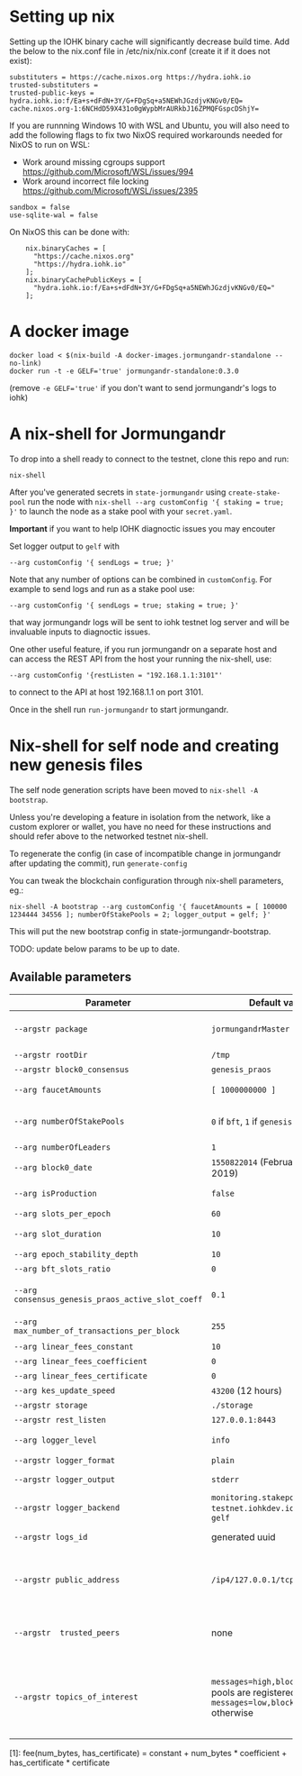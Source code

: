 # Setting up nix

Setting up the IOHK binary cache will significantly decrease build time.
Add the below to the nix.conf file in /etc/nix/nix.conf   (create it if it does not exist):

```
substituters = https://cache.nixos.org https://hydra.iohk.io
trusted-substituters =
trusted-public-keys = hydra.iohk.io:f/Ea+s+dFdN+3Y/G+FDgSq+a5NEWhJGzdjvKNGv0/EQ= cache.nixos.org-1:6NCHdD59X431o0gWypbMrAURkbJ16ZPMQFGspcDShjY=
```

If you are runnning Windows 10 with WSL and Ubuntu, you will also need to add the following flags to fix two NixOS required workarounds needed for NixOS to run on WSL:
- Work around missing cgroups support https://github.com/Microsoft/WSL/issues/994
- Work around incorrect file locking https://github.com/Microsoft/WSL/issues/2395

```
sandbox = false
use-sqlite-wal = false
```

On NixOS this can be done with:

```
    nix.binaryCaches = [
      "https://cache.nixos.org"
      "https://hydra.iohk.io"
    ];
    nix.binaryCachePublicKeys = [
      "hydra.iohk.io:f/Ea+s+dFdN+3Y/G+FDgSq+a5NEWhJGzdjvKNGv0/EQ="
    ];
```

# A docker image

```
docker load < $(nix-build -A docker-images.jormungandr-standalone --no-link)
docker run -t -e GELF='true' jormungandr-standalone:0.3.0
```
(remove `-e GELF='true'` if you don't want to send jormungandr's logs to iohk)

# A nix-shell for Jormungandr

To drop into a shell ready to connect to the testnet, clone this repo and run:
```
nix-shell
```

After you've generated secrets in `state-jormungandr` using
`create-stake-pool` run the node with `nix-shell --arg customConfig '{ staking = true; }'` to launch the node as a stake pool with your `secret.yaml`.

__Important__ if you want to help IOHK diagnoctic issues you may encouter

Set logger output to `gelf` with
```
--arg customConfig '{ sendLogs = true; }'
```

Note that any number of options can be combined in `customConfig`. For example to send logs and run as a stake pool use:
```
--arg customConfig '{ sendLogs = true; staking = true; }'
```

that way jormungandr logs will be sent to iohk testnet log server and will be invaluable inputs to diagnoctic issues.

One other useful feature, if you run jormungandr on a separate
host and can access the REST API from the host your running the
nix-shell, use:

```
--arg customConfig '{restListen = "192.168.1.1:3101"'
```

to connect to the API at host 192.168.1.1 on port 3101.


Once in the shell run `run-jormungandr` to start jormungandr.


# Nix-shell for self node and creating new genesis files

The self node generation scripts have been moved to `nix-shell -A bootstrap`.

Unless you're developing a feature in isolation from the network, like a custom explorer or wallet, you have no need for these instructions and should refer above to the networked testnet nix-shell.

To regenerate the config (in case of incompatible change in jormungandr after updating the commit), run `generate-config`

You can tweak the blockchain configuration through nix-shell parameters, eg.:
```
nix-shell -A bootstrap --arg customConfig '{ faucetAmounts = [ 100000 1234444 34556 ]; numberOfStakePools = 2; logger_output = gelf; }'
```

This will put the new bootstrap config in state-jormungandr-bootstrap.


TODO: update below params to be up to date.

## Available parameters

| Parameter  | Default value | Description
| ------------- | ------------- | ------------- |
| `--argstr package` | `jormungandrMaster` | Jormungandr package to use. Use `jormungandr` for last stable release. `jormungandrMaster` for last master branch build. |
| `--argstr rootDir` | `/tmp` | Parent directory of the working directory (generated). |
| `--argstr block0_consensus` | `genesis_praos`  | Consensus algorithm initialy used. `bft` or `genesis_praos` |
| `--arg faucetAmounts`  | `[ 1000000000 ]` | List of amounts (space separated) in Lovelace that will be attributed to faucet addresses in block 0. |
| `--arg numberOfStakePools` | `0` if `bft`, `1` if `genesis` | Number of stake pools initialy registered. Each faucet will own on of the stake pool (hence `numberOfStakePools` must be ≤ `faucetAmounts` length). |
| `--arg numberOfLeaders` | `1` | Number of BFT leaders (keys will be generated). |
| `--arg block0_date` | `1550822014` (February 22, 2019) | the official start time of the blockchain, in seconds since UNIX EPOCH |
| `--arg isProduction` | `false` | if `true` (meant for production) use `production` for discrimination otherwise use `test`. |
| `--arg slots_per_epoch` | `60` | Number of slots in each epoch |
| `--arg slot_duration` | `10` | The slot duration, in seconds, is the time between the creation of 2 blocks |
| `--arg epoch_stability_depth` | `10` | The number of blocks (*10) per epoch |
| `--arg bft_slots_ratio` | `0` | Genesis praos parameter D |
| `--arg consensus_genesis_praos_active_slot_coeff` | `0.1` | Genesis praos active slot coefficient. Determines minimum stake required to try becoming slot leader, must be in range (0,1] |
| `--arg max_number_of_transactions_per_block` | `255` | This is the max number of messages allowed in a given Block |
| `--arg linear_fees_constant` | `10` | parameter in fee calculation [1] |
| `--arg linear_fees_coefficient` | `0` | parameter in fee calculation [1] |
| `--arg linear_fees_certificate` | `0` | parameter in fee calculation [1] |
| `--arg kes_update_speed` | `43200` (12 hours) | The speed to update the KES Key in seconds |
| `--argstr storage` | `./storage` | path to the storage. |
| `--argstr rest_listen` | `127.0.0.1:8443` | listen address of the rest endpoint |
| `--arg logger_level` | `info` | logger level:  "off", "critical", "error", "warn", "info", "debug", "trace".
| `--argstr logger_format` | `plain` | log output format - `plain` or `json`. |
| `--argstr logger_output` | `stderr` | log output - `stderr`, `gelf` (graylog), `syslog` (unix only) or `journald` |
| `--argstr logger_backend` | `monitoring.stakepool.cardano-testnet.iohkdev.io:12201` if `gelf` | Graylog server to ouput the log to, default to iohk cardano-testnet graylog server (for debug purposes). |
| `--argstr logs_id` | generated uuid | Uniquely identify the logs of this node on the Graylog server. Please comunicate this id when filling issues. |
| `--argstr public_address` | `/ip4/127.0.0.1/tcp/8299` |  the address to listen from and accept connection from. This is the public address that will be distributed to other peers of the network that may find interest into participating to the blockchain dissemination with the node. |
| `--argstr  trusted_peers` | none | comma seperated list of of nodes to connect to in order to bootstrap the p2p topology (and bootstrap our local blockchain). Eg. `/ip4/104.24.28.11/tcp/8299,/ip4/104.24.29.11/tcp/8299` |
| `--argstr topics_of_interest` | `messages=high,blocks=high` if pools are registered, `messages=low,blocks=normal` otherwise | the different topics (comma separated) we are interested to hear about: - messages: notify other peers this node is interested about Transactions, typical setting for a non mining node: "low", for a stakepool: "high"; - blocks: notify other peers this node is interested about new Blocs, typical settings for a non mining node: "normal", for a stakepool: "high"; |

[1]: fee(num_bytes, has_certificate) = constant + num_bytes * coefficient + has_certificate * certificate
